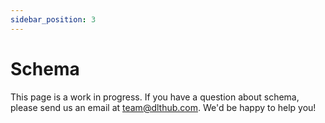 ```yaml
---
sidebar_position: 3
---
```


# Schema

This page is a work in progress. If you have a question about schema,
please send us an email at team@dlthub.com. We'd be happy to help you!